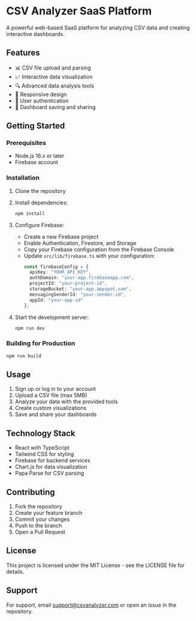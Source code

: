# CSV Analyzer SaaS Platform

A powerful web-based SaaS platform for analyzing CSV data and creating interactive dashboards.

## Features

- 📊 CSV file upload and parsing
- 📈 Interactive data visualization
- 🔍 Advanced data analysis tools
- 📱 Responsive design
- 🔐 User authentication
- 💾 Dashboard saving and sharing

## Getting Started

### Prerequisites

- Node.js 16.x or later
- Firebase account

### Installation

1. Clone the repository
2. Install dependencies:
   ```bash
   npm install
   ```

3. Configure Firebase:
   - Create a new Firebase project
   - Enable Authentication, Firestore, and Storage
   - Copy your Firebase configuration from the Firebase Console
   - Update `src/lib/firebase.ts` with your configuration:
     ```typescript
     const firebaseConfig = {
       apiKey: "YOUR_API_KEY",
       authDomain: "your-app.firebaseapp.com",
       projectId: "your-project-id",
       storageBucket: "your-app.appspot.com",
       messagingSenderId: "your-sender-id",
       appId: "your-app-id"
     };
     ```

4. Start the development server:
   ```bash
   npm run dev
   ```

### Building for Production

```bash
npm run build
```

## Usage

1. Sign up or log in to your account
2. Upload a CSV file (max 5MB)
3. Analyze your data with the provided tools
4. Create custom visualizations
5. Save and share your dashboards

## Technology Stack

- React with TypeScript
- Tailwind CSS for styling
- Firebase for backend services
- Chart.js for data visualization
- Papa Parse for CSV parsing

## Contributing

1. Fork the repository
2. Create your feature branch
3. Commit your changes
4. Push to the branch
5. Open a Pull Request

## License

This project is licensed under the MIT License - see the LICENSE file for details.

## Support

For support, email support@csvanalyzer.com or open an issue in the repository.